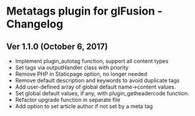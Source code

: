 # Metatags plugin for glFusion - Changelog

## Ver 1.1.0 (October 6, 2017)
  - Implement plugin_autotag function, support all content types
  - Set tags via outputHandler class with priority
  - Remove PHP in Staticpage option, no longer needed
  - Remove default description and keywords to avoid duplicate tags
  - Add user-defined array of global default name->content values.
  - Set global default values, if any, with plugin_getheadercode function.
  - Refactor upgrade function in separate file
  - Add option to set article author if not set by a meta tag

